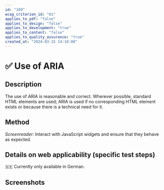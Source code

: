 ```yaml
---
id: "109"
wcag_criterion_id: "61"
applies_to_pdf: "false"
applies_to_design: "false"
applies_to_development: "true"
applies_to_content: "false"
applies_to_quality_assurance: "true"
created_at: "2024-03-15 14:18:08"
---
```


# ✅ Use of ARIA

## Description

The use of ARIA is reasonable and correct. Wherever possible, standard HTML elements are used; ARIA is used if no corresponding HTML element exists or because there is a technical need for it.

## Method

*Screenreader:* Interact with JavaScript widgets and ensure that they behave as expected.

## Details on web applicability (specific test steps)

🇩🇪 Currently only available in German.

## Screenshots

